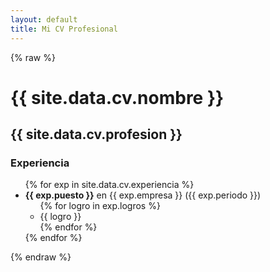 ```yaml
---
layout: default
title: Mi CV Profesional
---
```


{% raw %}
<h1>{{ site.data.cv.nombre }}</h1>
<h2>{{ site.data.cv.profesion }}</h2>

<h3>Experiencia</h3>
<ul>
  {% for exp in site.data.cv.experiencia %}
    <li>
      <strong>{{ exp.puesto }}</strong> en {{ exp.empresa }} ({{ exp.periodo }})
      <ul>
        {% for logro in exp.logros %}
          <li>{{ logro }}</li>
        {% endfor %}
      </ul>
    </li>
  {% endfor %}
</ul>
{% endraw %}
